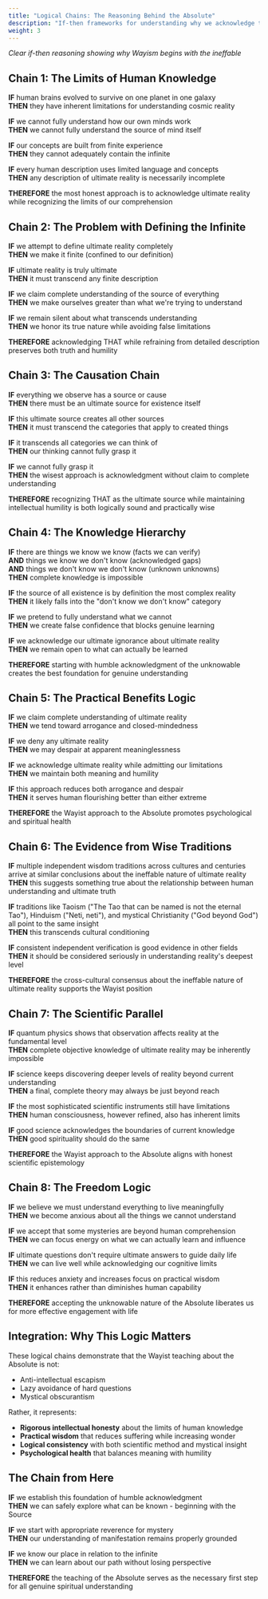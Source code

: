 ```yaml
---
title: "Logical Chains: The Reasoning Behind the Absolute"
description: "If-then frameworks for understanding why we acknowledge the unknowable"
weight: 3
---
```


*Clear if-then reasoning showing why Wayism begins with the ineffable*

## Chain 1: The Limits of Human Knowledge

**IF** human brains evolved to survive on one planet in one galaxy  
**THEN** they have inherent limitations for understanding cosmic reality

**IF** we cannot fully understand how our own minds work  
**THEN** we cannot fully understand the source of mind itself

**IF** our concepts are built from finite experience  
**THEN** they cannot adequately contain the infinite

**IF** every human description uses limited language and concepts  
**THEN** any description of ultimate reality is necessarily incomplete

**THEREFORE** the most honest approach is to acknowledge ultimate reality while recognizing the limits of our comprehension

## Chain 2: The Problem with Defining the Infinite

**IF** we attempt to define ultimate reality completely  
**THEN** we make it finite (confined to our definition)

**IF** ultimate reality is truly ultimate  
**THEN** it must transcend any finite description

**IF** we claim complete understanding of the source of everything  
**THEN** we make ourselves greater than what we're trying to understand

**IF** we remain silent about what transcends understanding  
**THEN** we honor its true nature while avoiding false limitations

**THEREFORE** acknowledging THAT while refraining from detailed description preserves both truth and humility

## Chain 3: The Causation Chain

**IF** everything we observe has a source or cause  
**THEN** there must be an ultimate source for existence itself

**IF** this ultimate source creates all other sources  
**THEN** it must transcend the categories that apply to created things

**IF** it transcends all categories we can think of  
**THEN** our thinking cannot fully grasp it

**IF** we cannot fully grasp it  
**THEN** the wisest approach is acknowledgment without claim to complete understanding

**THEREFORE** recognizing THAT as the ultimate source while maintaining intellectual humility is both logically sound and practically wise

## Chain 4: The Knowledge Hierarchy

**IF** there are things we know we know (facts we can verify)  
**AND** things we know we don't know (acknowledged gaps)  
**AND** things we don't know we don't know (unknown unknowns)  
**THEN** complete knowledge is impossible

**IF** the source of all existence is by definition the most complex reality  
**THEN** it likely falls into the "don't know we don't know" category

**IF** we pretend to fully understand what we cannot  
**THEN** we create false confidence that blocks genuine learning

**IF** we acknowledge our ultimate ignorance about ultimate reality  
**THEN** we remain open to what can actually be learned

**THEREFORE** starting with humble acknowledgment of the unknowable creates the best foundation for genuine understanding

## Chain 5: The Practical Benefits Logic

**IF** we claim complete understanding of ultimate reality  
**THEN** we tend toward arrogance and closed-mindedness

**IF** we deny any ultimate reality  
**THEN** we may despair at apparent meaninglessness

**IF** we acknowledge ultimate reality while admitting our limitations  
**THEN** we maintain both meaning and humility

**IF** this approach reduces both arrogance and despair  
**THEN** it serves human flourishing better than either extreme

**THEREFORE** the Wayist approach to the Absolute promotes psychological and spiritual health

## Chain 6: The Evidence from Wise Traditions

**IF** multiple independent wisdom traditions across cultures and centuries arrive at similar conclusions about the ineffable nature of ultimate reality  
**THEN** this suggests something true about the relationship between human understanding and ultimate truth

**IF** traditions like Taoism ("The Tao that can be named is not the eternal Tao"), Hinduism ("Neti, neti"), and mystical Christianity ("God beyond God") all point to the same insight  
**THEN** this transcends cultural conditioning

**IF** consistent independent verification is good evidence in other fields  
**THEN** it should be considered seriously in understanding reality's deepest level

**THEREFORE** the cross-cultural consensus about the ineffable nature of ultimate reality supports the Wayist position

## Chain 7: The Scientific Parallel

**IF** quantum physics shows that observation affects reality at the fundamental level  
**THEN** complete objective knowledge of ultimate reality may be inherently impossible

**IF** science keeps discovering deeper levels of reality beyond current understanding  
**THEN** a final, complete theory may always be just beyond reach

**IF** the most sophisticated scientific instruments still have limitations  
**THEN** human consciousness, however refined, also has inherent limits

**IF** good science acknowledges the boundaries of current knowledge  
**THEN** good spirituality should do the same

**THEREFORE** the Wayist approach to the Absolute aligns with honest scientific epistemology

## Chain 8: The Freedom Logic

**IF** we believe we must understand everything to live meaningfully  
**THEN** we become anxious about all the things we cannot understand

**IF** we accept that some mysteries are beyond human comprehension  
**THEN** we can focus energy on what we can actually learn and influence

**IF** ultimate questions don't require ultimate answers to guide daily life  
**THEN** we can live well while acknowledging our cognitive limits

**IF** this reduces anxiety and increases focus on practical wisdom  
**THEN** it enhances rather than diminishes human capability

**THEREFORE** accepting the unknowable nature of the Absolute liberates us for more effective engagement with life

## Integration: Why This Logic Matters

These logical chains demonstrate that the Wayist teaching about the Absolute is not:
- Anti-intellectual escapism
- Lazy avoidance of hard questions  
- Mystical obscurantism

Rather, it represents:
- **Rigorous intellectual honesty** about the limits of human knowledge
- **Practical wisdom** that reduces suffering while increasing wonder
- **Logical consistency** with both scientific method and mystical insight
- **Psychological health** that balances meaning with humility

## The Chain from Here

**IF** we establish this foundation of humble acknowledgment  
**THEN** we can safely explore what can be known - beginning with the Source

**IF** we start with appropriate reverence for mystery  
**THEN** our understanding of manifestation remains properly grounded

**IF** we know our place in relation to the infinite  
**THEN** we can learn about our path without losing perspective

**THEREFORE** the teaching of the Absolute serves as the necessary first step for all genuine spiritual understanding